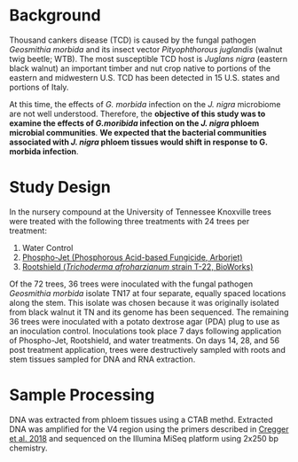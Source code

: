 
# **Background**

Thousand cankers disease (TCD) is caused by the fungal pathogen *Geosmithia morbida* and its insect vector *Pityophthorous juglandis* (walnut twig beetle; WTB). The most susceptible TCD host is *Juglans nigra* (eastern black walnut) an important timber and nut crop native to  portions of the eastern and midwestern U.S. TCD has been detected in 15 U.S. states and portions of Italy.

At this time, the effects of *G. morbida* infection on the  *J. nigra* microbiome are not well understood. Therefore, the **objective of this study was to examine  the effects of *G.moribida* infection on the *J. nigra* phloem microbial communities**. **We expected that the bacterial communities associated with *J. nigra* phloem tissues would shift in response to G. morbida infection**.

# **Study Design**
In the nursery compound at the University of Tennessee Knoxville trees were treated with the following three treatments with 24 trees per treatment:

1. Water Control
2. [Phospho-Jet (Phosphorous Acid-based Fungicide, Arborjet)](https://arborjet.com/product/phospho-jet/)
3. [Rootshield (*Trichoderma afroharzianum* strain T-22, BioWorks)](https://www.bioworksinc.com/rootshield-wp/)

Of the 72 trees, 36 trees were inoculated with the fungal pathogen *Geosmithia morbida* isolate TN17 at four separate, equally spaced locations along the stem. This isolate was chosen because it was originally isolated from black walnut it TN and its genome has been sequenced. The remaining 36 trees were inoculated with a potato dextrose agar (PDA) plug to use as an inoculation control. Inoculations took place 7 days following application of Phospho-Jet, Rootshield, and water treatments. On days 14, 28, and 56 post treatment application, trees were destructively sampled with roots and stem tissues sampled for DNA and RNA extraction. 

# **Sample Processing**

DNA was extracted from phloem tissues using a CTAB methd. Extracted DNA was amplified for the V4 region using the primers described in [Cregger et al. 2018](https://microbiomejournal.biomedcentral.com/articles/10.1186/s40168-018-0413-8) and sequenced on the Illumina MiSeq platform using 2x250 bp chemistry.

